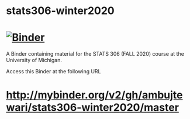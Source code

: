 # stats306-winter2020


# [![Binder](http://mybinder.org/badge_logo.svg)](http://mybinder.org/v2/gh/ambujtewari/stats306-winter2020/master)

A Binder containing material for the STATS 306 (FALL 2020) course at the University of Michigan.

Access this Binder at the following URL 

# http://mybinder.org/v2/gh/ambujtewari/stats306-winter2020/master


